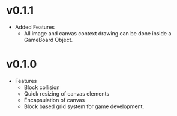 v0.1.1
======
- Added Features
	- All image and canvas context drawing can be done inside a GameBoard Object.

v0.1.0
======
- Features
	- Block collision
	- Quick resizing of canvas elements
	- Encapsulation of canvas
	- Block based grid system for game development.